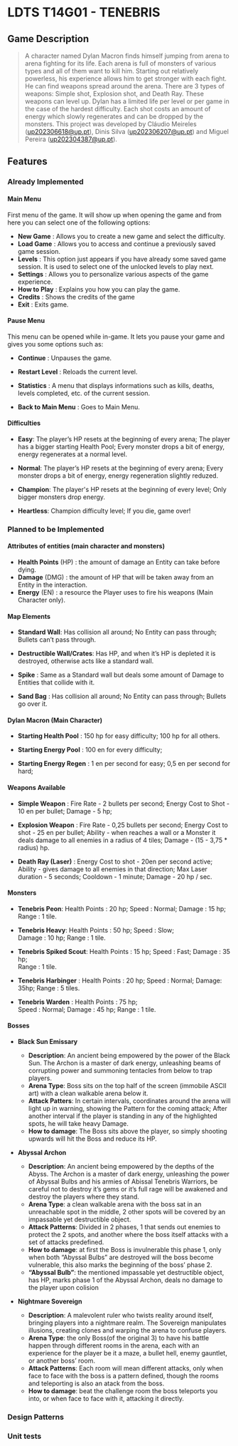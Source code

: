 # **LDTS T14G01 - TENEBRIS**

## **Game Description**

> A character named Dylan Macron finds himself jumping from arena to arena fighting for its life. Each arena is full of monsters of various types and all of them want to kill him.
> Starting out relatively powerless, his experience allows him to get stronger with each fight. He can find weapons spread around the arena. There are 3 types of weapons: Simple shot, Explosion shot, and Death Ray.
> These weapons can level up. Dylan has a limited life per level or per game in the case of the hardest difficulty. Each shot costs an amount of energy which slowly regenerates and can be dropped by the monsters.
This project was developed by Cláudio Meireles (up202306618@up.pt), Dinis Silva (up202306207@up.pt) and Miguel Pereira (up202304387@up.pt).

## **Features**

### Already Implemented
    
#### Main Menu
First menu of the game. It will show up when opening the game and from here you can select one of the following options:

- **New Game** : Allows you to create a new game and select the difficulty.
- **Load Game** : Allows you to access and continue a previously saved game session.
- **Levels** : This option just appears if you have already some saved game session. It is used to select one of the unlocked levels to play next.
- **Settings** : Allows you to personalize various aspects of the game experience.
- **How to Play** : Explains you how you can play the game.
- **Credits** : Shows the credits of the game 
- **Exit** : Exits game.

#### Pause Menu

This menu can be opened while in-game. It lets you pause your game and gives you some options such as:

- **Continue** : Unpauses the game.
  
- **Restart Level** : Reloads the current level.
  
- **Statistics** : A menu that displays informations such as kills, deaths, levels completed, etc. of the current session.
  
- **Back to Main Menu** : Goes to Main Menu.

#### Difficulties
- **Easy**:     The player’s HP resets at the beginning of every arena; 
            The player has a bigger starting Health Pool;
            Every monster drops a bit of energy, energy regenerates at a normal level.	

- **Normal**:   The player’s HP resets at the beginning of every arena;
            Every monster drops a bit of energy, energy regeneration slightly reduzed.

- **Champion**: The player's HP resets at the beginning of every level;
            Only bigger monsters drop energy.

- **Heartless**: Champion difficulty level;
            If you die, game over!


### Planned to be Implemented

#### Attributes of entities (main character and monsters)

- **Health Points** (HP) : the amount of damage an Entity can take before dying.
- **Damage** (DMG) : the amount of HP that will be taken away from an Entity in the interaction.
- **Energy** (EN) : a resource the Player uses to fire his weapons (Main Character only).

#### Map Elements
- **Standard Wall**:    Has collision all around;
                    No Entity can pass through;
                    Bullets can’t pass through.

- **Destructible Wall/Crates**: Has HP, and when it’s HP is depleted it is destroyed, otherwise acts like a standard wall.

- **Spike** :           Same as a Standard wall but deals some amount of Damage to Entities that collide with it.
            
- **Sand Bag** :        Has collision all around;
                    No Entity can pass through;
                    Bullets go over it.
        
#### Dylan Macron (Main Character)

- **Starting Health Pool** :    150 hp for easy difficulty;
                            100 hp for all others.

- **Starting Energy Pool** :    100 en for every difficulty;
    
- **Starting Energy Regen** :   1 en per second for easy;
                            0,5 en per second for hard;

#### Weapons Available
- **Simple Weapon** :       Fire Rate - 2 bullets per second;
                        Energy Cost to Shot - 10 en per bullet;
                        Damage - 5 hp;

- **Explosion Weapon** :    Fire Rate - 0,25 bullets per second;
                        Energy Cost to shot - 25 en per bullet;
                        Ability - when reaches a wall or a Monster it deals damage to all enemies in a radius of 4 tiles;
                        Damage - (15 - 3,75 * radius) hp.

- **Death Ray (Laser)** :   Energy Cost to shot - 20en per second active;
                        Ability - gives damage to all enemies in that direction;
                        Max Laser duration - 5 seconds;
                        Cooldown - 1 minute;
                        Damage - 20 hp / sec.

#### Monsters
- **Tenebris Peon**:          Health Points : 20 hp; 
                          Speed : Normal;
                          Damage : 15 hp;
                          Range : 1 tile.

- **Tenebris Heavy**:         Health Points : 50 hp;
                          Speed : Slow;       
                          Damage : 10 hp;
                          Range : 1 tile.
            
- **Tenebris Spiked Scout**:  Health Points : 15 hp;
                          Speed : Fast;
                          Damage : 35 hp;     
                          Range : 1 tile.

- **Tenebris Harbinger** :    Health Points : 20 hp;
                          Speed : Normal;
                          Damage: 35hp;
                          Range : 5 tiles.

- **Tenebris Warden** :       Health Points : 75 hp;     
                          Speed : Normal;
                          Damage : 45 hp;
                          Range : 1 tile.

#### Bosses

- **Black Sun Emissary**
  - **Description**: An ancient being empowered by the power of the Black Sun. The Archon is a master of dark energy, unleashing beams of corrupting power and summoning tentacles from below to trap players.
  - **Arena Type**: Boss sits on the top half of the screen (immobile ASCII art) with a clean walkable arena below it.
  - **Attack Patters**: In certain intervals, coordinates around the arena will light up in warning, showing the Pattern for the coming attack; 
                                After another interval if the player is standing in any of the highlighted spots, he will take heavy Damage.
  - **How to damage**: The Boss sits above the player, so simply shooting upwards will hit the Boss and reduce its HP.

- **Abyssal Archon**
  - **Description**: An ancient being empowered by the depths of the Abyss. The Archon is a master of dark energy, unleashing the power of Abyssal Bulbs and his armies of Abissal Tenebris Warriors, be careful not to destroy it’s gems or it’s full rage will be awakened and destroy the players where they stand.
  - **Arena Type**: a clean walkable arena with the boss sat in an unreachable spot in the middle, 2 other spots will be covered by an impassable yet destructible object.
  - **Attack Patterns**: Divided in 2 phases, 1 that sends out enemies to protect the 2 spots, and another where the boss itself attacks with a set of attacks predefined.
  - **How to damage**: at first the Boss is invulnerable this phase 1, only when both “Abyssal Bulbs” are destroyed will the boss become vulnerable, this also marks the beginning of the boss’ phase 2.
  - **“Abyssal Bulb”**: the mentioned impassable yet destructible object, has HP, marks phase 1 of the Abyssal Archon, deals no damage to the player upon colision

- **Nightmare Sovereign**
  - **Description**: A malevolent ruler who twists reality around itself, bringing players into a nightmare realm. The Sovereign manipulates illusions, creating clones and warping the arena to confuse players.
  - **Arena Type**: the only Boss(of the original 3) to have his battle happen through different rooms in the arena, each with an experience for the player be it a maze, a bullet hell, enemy gauntlet, or another boss’ room.
  - **Attack Patterns**: Each room will mean different attacks, only when face to face with the boss is a pattern defined, though the rooms and teleporting is also an atack from the boss.
  - **How to damage**: beat the challenge room the boss teleports you into, or when face to face with it, attacking it directly.

### Design Patterns


###  Unit tests
